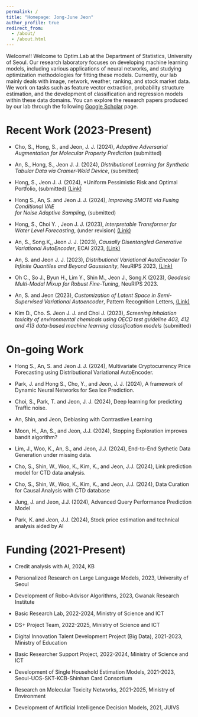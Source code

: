 ```yaml
---
permalink: /
title: "Homepage: Jong-June Jeon"
author_profile: true
redirect_from: 
  - /about/
  - /about.html
---
```


 Welcome!! Welcome to Optim.Lab at the Department of Statistics, 
  University of Seoul. Our research laboratory focuses on developing machine learning models, 
  including various applications of neural networks, and studying optimization methodologies for fitting these models.
  Currently, our lab mainly deals with image, network, weather, ranking, and stock market data. 
  We work on tasks such as feature vector extraction, probability structure estimation, and the development of classification and regression models within these data domains.
  You can explore the research papers produced by our lab through the following <a href="https://scholar.google.co.kr/citations?user=A-E3uEMAAAAJ&hl=ko">Google Scholar</a> page.



Recent Work (2023-Present)
======
- Cho, S., Hong, S., and Jeon, J. J. (2024), *Adaptive Adversarial Augmentation for Molecular Property Prediction* (submitted)

- An, S., Hong, S., Jeon J. J. (2024), *Distributional Learning for Synthetic Tabular Data via Cramer-Wold Device*, (submitted)

- Hong, S., Jeon J. J. (2024), *Uniform Pessimistic Risk and Optimal Portfolio, (submitted)  [(Link)](https://arxiv.org/abs/2303.07158)

- Hong S., An, S. and Jeon J. J. (2024), *Improving SMOTE via Fusing Conditional VAE  
      for Noise Adaptive Sampling*, (submitted)
  
- Hong, S., Choi Y. , Jeon J. J. (2023), *Interpretable Transformer for Water Level Forecasting*, (under revision) [(Link)](https://arxiv.org/abs/2303.00515)

- An, S., Song.K,, Jeon J. J. (2023),  *Causally Disentangled Generative Variational AutoEncoder*, ECAI 2023, [(Link)](https://ebooks.iospress.nl/volumearticle/64190)
  
- An, S. and Jeon J. J.  (2023), *Distributional Variational AutoEncoder To Infinite Quantiles and Beyond Gaussianity*, NeuRIPS 2023, [(Link)](https://openreview.net/forum?id=GxL6PrmEUw)
  
- Oh C., So J., Byun H., Lim Y., Shin M., Jeon J., Song.K (2023), *Geodesic Multi-Modal Mixup for Robust Fine-Tuning*, NeuRIPS 2023.
  
- An, S. and Jeon  (2023), *Customization of Latent Space in Semi-Supervised Variational Autoencoder*, Pattern Recognition Letters, 
       <a href = "https://www.sciencedirect.com/science/article/pii/S0167865523003288"> (Link) </a> 

- Kim D., Cho. S. Jeon J. J. and Choi J. (2023),  *Screening inhalation toxicity of environmental chemicals using OECD test guideline 403, 412 and 413 data-based machine learning classification models*  (submitted)



On-going Work
======
- Hong S., An, S. and Jeon J. J. (2024), Multivariate Cryptocurrency Price Forecasting using  Distributional Variational AutoEncoder.

- Park, J. and Hong S., Cho, Y., and Jeon, J. J. (2024), A framework of Dynamic Neural Networks for Sea Ice Prediction.

- Choi, S., Park, T. and Jeon, J. J. (2024), Deep learning for predicting Traffic noise. 

- An, Shin, and Jeon, Debiasing with Contrastive Learning

- Moon, H., An, S., and Jeon, J.J. (2024), Stopping Exploration improves bandit algorithm?

- Lim, J., Woo, K., An, S., and Jeon, J.J. (2024), End-to-End Sythetic Data Generation under missing data.

- Cho, S., Shin, W., Woo, K., Kim, K., and Jeon, J.J. (2024), Link prediction model for CTD data analysis.

- Cho, S., Shin, W., Woo, K., Kim, K., and Jeon, J.J. (2024), Data Curation for Causal Analysis with CTD database

- Jung, J. and Jeon, J.J. (2024), Advanced Query Performance Prediction Model 

- Park, K. and Jeon, J.J. (2024), Stock price estimation and technical analysis aided by AI



Funding (2021-Present)
======

- Credit analysis with AI, 2024, KB  

- Personalized Research on Large Language Models, 2023, University of Seoul  

- Development of Robo-Advisor Algorithms, 2023, Gwanak Research Institute

- Basic Research Lab, 2022-2024, Ministry of Science and ICT

- DS+ Project Team, 2022-2025, Ministry of Science and ICT

- Digital Innovation Talent Development Project (Big Data), 2021-2023, Ministry of Education

- Basic Researcher Support Project, 2022-2024, Ministry of Science and ICT

- Development of Single Household Estimation Models, 2021-2023, Seoul-UOS-SKT-KCB-Shinhan Card Consortium

- Research on Molecular Toxicity Networks, 2021-2025, Ministry of Environment

- Development of Artificial Intelligence Decision Models, 2021, JUIVS
